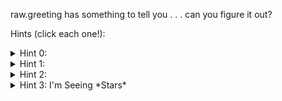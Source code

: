 raw.greeting has something to tell you . . . can you figure it out? 

Hints (click each one!):

<details> 
  <summary>Hint 0: </summary>
  The output is going to be large. Make sure your terminal window is /tall/ enough! 
</details>

<details> 
  <summary>Hint 1: </summary>
  What command line program would you normally use to look at a file? 
</details>

<details> 
  <summary>Hint 2: </summary>
  What are those weird characters that appear when you look at this file? They certainly aren't ASCII. How else can you look at the contents of this file?
</details>

<details> 
  <summary>Hint 3: I'm Seeing *Stars*</summary>
  You're on the right track! To learn more about any command in a Unix terminal, type `man command`. What do the *s you're seeing mean? 
</details>

